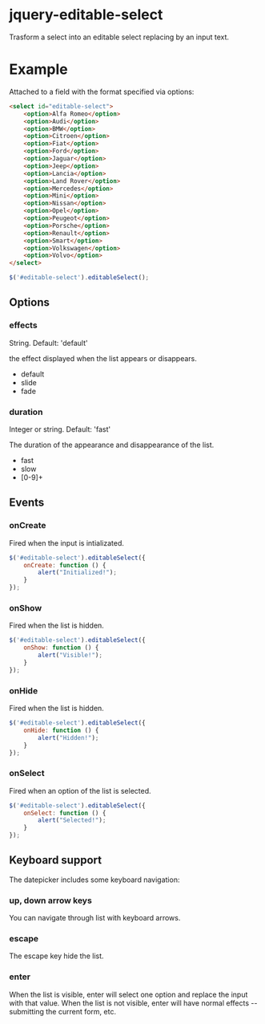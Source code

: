 # jquery-editable-select

Trasform a select into an editable select replacing by an input text.

# Example

Attached to a field with the format specified via options:

```html
<select id="editable-select">
	<option>Alfa Romeo</option>
	<option>Audi</option>
	<option>BMW</option>
	<option>Citroen</option>
	<option>Fiat</option>
	<option>Ford</option>
	<option>Jaguar</option>
	<option>Jeep</option>
	<option>Lancia</option>
	<option>Land Rover</option>
	<option>Mercedes</option>
	<option>Mini</option>
	<option>Nissan</option>
	<option>Opel</option>
	<option>Peugeot</option>
	<option>Porsche</option>
	<option>Renault</option>
	<option>Smart</option>
	<option>Volkswagen</option>
	<option>Volvo</option>
</select>
```
```javascript
$('#editable-select').editableSelect();
```

## Options

### effects

String.  Default: 'default'

the effect displayed when the list appears or disappears.

* default
* slide
* fade

### duration

Integer or string.  Default: 'fast'

The duration of the appearance and disappearance of the list.

* fast
* slow
* [0-9]+

## Events

### onCreate

Fired when the input is intializated.

```javascript
$('#editable-select').editableSelect({
	onCreate: function () {
		alert("Initialized!");
	}
});
```

### onShow

Fired when the list is hidden.

```javascript
$('#editable-select').editableSelect({
	onShow: function () {
		alert("Visible!");
	}
});
```

### onHide

Fired when the list is hidden.

```javascript
$('#editable-select').editableSelect({
	onHide: function () {
		alert("Hidden!");
	}
});
```

### onSelect

Fired when an option of the list is selected.

```javascript
$('#editable-select').editableSelect({
	onSelect: function () {
		alert("Selected!");
	}
});
```

## Keyboard support

The datepicker includes some keyboard navigation:

### up, down arrow keys

You can navigate through list with keyboard arrows.

### escape

The escape key hide the list.

### enter

When the list is visible, enter will select one option and replace the input with that value.
When the list is not visible, enter will have normal effects -- submitting the current form, etc.
